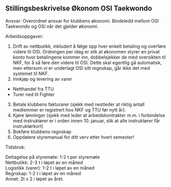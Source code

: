 ## Stillingsbeskrivelse Økonom OSI Taekwondo

Ansvar: Overordnet ansvar for klubbens økonomi. Bindeledd mellom OSI Taekwondo og OSI når det gjelder økonomi.

Arbeidsoppgaver:

1. Drift av nettbutikk, inkludert å følge opp hver enkelt betaling og overføre videre til OSI. Ordningen per idag er slik at økonomen styrer en privat konto hvor betalingene kommer inn, dobbelsjekker de med oversikten til NKF, for å så føre den videre til OSI. Dette skal egentlig gå automatisk, men ettersom vi er underlagt OSI sitt regnskap, går ikke det med systemet til NKF.
2. Innkjøp og levering av varer
* Netthandel fra TTU
* Turer ned til Fighter
3. Betale klubbens fakturarer (sjekk med nestleder at riktig antall medlemmer er registrert hos NKF og TTU før nytt år).
4. Kjøre lønninger (sjekk med leder at arbeidskontrakter m.m. i forbindelse med instruktører er i orden innen 10. januar, slik at alle instruktører får instruktørkort)
5. Bokføre klubbens regnskap
6. Oppdatere styremanual for ditt verv etter hvert semester!

Tidsbruk:

Deltagelse på styremøte: 1-2 t per styremøte  
Nettbutikk: 2-3 t i løpet av en måned  
Logistikk (varer): 1-2 t i løpet av en måned  
Regnskap: 1-2 t i løpet av en måned  
Annet: 2t x 2 i løpet av året.
  
  